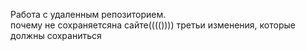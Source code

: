Работа с удаленным репозиторием.  
почему не сохраняетсяна сайте(((())))
третьи изменения,  которые должны сохраниться
